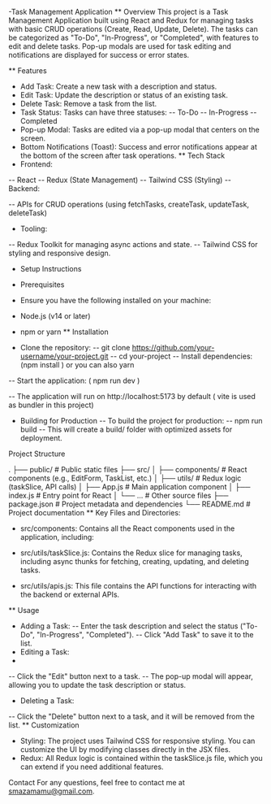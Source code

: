 -Task Management Application
 ** Overview
This project is a Task Management Application built using React and Redux for managing tasks with basic CRUD operations (Create, Read, Update, Delete). The tasks can be categorized as "To-Do", "In-Progress", or "Completed", with features to edit and delete tasks. Pop-up modals are used for task editing and notifications are displayed for success or error states.

** Features
- Add Task: Create a new task with a description and status.
- Edit Task: Update the description or status of an existing task.
- Delete Task: Remove a task from the list.
- Task Status: Tasks can have three statuses:
-- To-Do
-- In-Progress
-- Completed
- Pop-up Modal: Tasks are edited via a pop-up modal that centers on the screen.
- Bottom Notifications (Toast): Success and error notifications appear at the bottom of the screen after task operations.
** Tech Stack
 - Frontend:

-- React
-- Redux (State Management)
-- Tailwind CSS (Styling)
-- Backend:

-- APIs for CRUD operations (using fetchTasks, createTask, updateTask, deleteTask)
- Tooling:

-- Redux Toolkit for managing async actions and state.
-- Tailwind CSS for styling and responsive design.
* Setup Instructions
- Prerequisites
- Ensure you have the following installed on your machine:

- Node.js (v14 or later)
- npm or yarn
** Installation
- Clone the repository:
-- git clone https://github.com/your-username/your-project.git
-- cd your-project
-- Install dependencies: (npm install ) or you can also yarn

-- Start the application: ( npm run dev )

-- The application will run on http://localhost:5173 by default ( vite is used as bundler in this project)

- Building for Production
-- To build the project for production:
-- npm run build
-- This will create a build/ folder with optimized assets for deployment.

Project Structure

.
├── public/                  # Public static files
├── src/
│   ├── components/          # React components (e.g., EditForm, TaskList, etc.)
│   ├── utils/               # Redux logic (taskSlice, API calls)
│   ├── App.js               # Main application component
│   ├── index.js             # Entry point for React
│   └── ...                  # Other source files
├── package.json             # Project metadata and dependencies
└── README.md                # Project documentation
** Key Files and Directories:
- src/components: Contains all the React components used in the application, including:

- src/utils/taskSlice.js: Contains the Redux slice for managing tasks, including async thunks for fetching, creating, updating, and deleting tasks.

- src/utils/apis.js: This file contains the API functions for interacting with the backend or external APIs.

** Usage
- Adding a Task:
-- Enter the task description and select the status ("To-Do", "In-Progress", "Completed").
-- Click "Add Task" to save it to the list.
- Editing a Task:
- 
-- Click the "Edit" button next to a task.
-- The pop-up modal will appear, allowing you to update the task description or status.
- Deleting a Task:

-- Click the "Delete" button next to a task, and it will be removed from the list.
** Customization
- Styling: The project uses Tailwind CSS for responsive styling. You can customize the UI by modifying classes directly in the JSX files.
- Redux: All Redux logic is contained within the taskSlice.js file, which you can extend if you need additional features.

Contact
For any questions, feel free to contact me at smazamamu@gmail.com.
